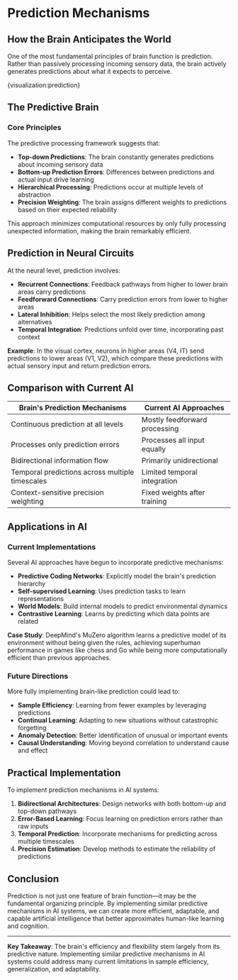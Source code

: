 # Prediction Mechanisms

## How the Brain Anticipates the World

One of the most fundamental principles of brain function is prediction. Rather than passively processing incoming sensory data, the brain actively generates predictions about what it expects to perceive.

{visualization:prediction}

## The Predictive Brain

### Core Principles

The predictive processing framework suggests that:

- **Top-down Predictions**: The brain constantly generates predictions about incoming sensory data
- **Bottom-up Prediction Errors**: Differences between predictions and actual input drive learning
- **Hierarchical Processing**: Predictions occur at multiple levels of abstraction
- **Precision Weighting**: The brain assigns different weights to predictions based on their expected reliability

This approach minimizes computational resources by only fully processing unexpected information, making the brain remarkably efficient.

## Prediction in Neural Circuits

At the neural level, prediction involves:

- **Recurrent Connections**: Feedback pathways from higher to lower brain areas carry predictions
- **Feedforward Connections**: Carry prediction errors from lower to higher areas
- **Lateral Inhibition**: Helps select the most likely prediction among alternatives
- **Temporal Integration**: Predictions unfold over time, incorporating past context

**Example**: In the visual cortex, neurons in higher areas (V4, IT) send predictions to lower areas (V1, V2), which compare these predictions with actual sensory input and return prediction errors.

## Comparison with Current AI

| Brain's Prediction Mechanisms | Current AI Approaches |
|-------------------------------|------------------------|
| Continuous prediction at all levels | Mostly feedforward processing |
| Processes only prediction errors | Processes all input equally |
| Bidirectional information flow | Primarily unidirectional |
| Temporal predictions across multiple timescales | Limited temporal integration |
| Context-sensitive precision weighting | Fixed weights after training |

## Applications in AI

### Current Implementations

Several AI approaches have begun to incorporate predictive mechanisms:

- **Predictive Coding Networks**: Explicitly model the brain's prediction hierarchy
- **Self-supervised Learning**: Uses prediction tasks to learn representations
- **World Models**: Build internal models to predict environmental dynamics
- **Contrastive Learning**: Learns by predicting which data points are related

**Case Study**: DeepMind's MuZero algorithm learns a predictive model of its environment without being given the rules, achieving superhuman performance in games like chess and Go while being more computationally efficient than previous approaches.

### Future Directions

More fully implementing brain-like prediction could lead to:

- **Sample Efficiency**: Learning from fewer examples by leveraging predictions
- **Continual Learning**: Adapting to new situations without catastrophic forgetting
- **Anomaly Detection**: Better identification of unusual or important events
- **Causal Understanding**: Moving beyond correlation to understand cause and effect

## Practical Implementation

To implement prediction mechanisms in AI systems:

1. **Bidirectional Architectures**: Design networks with both bottom-up and top-down pathways
2. **Error-Based Learning**: Focus learning on prediction errors rather than raw inputs
3. **Temporal Prediction**: Incorporate mechanisms for predicting across multiple timescales
4. **Precision Estimation**: Develop methods to estimate the reliability of predictions

## Conclusion

Prediction is not just one feature of brain function—it may be the fundamental organizing principle. By implementing similar predictive mechanisms in AI systems, we can create more efficient, adaptable, and capable artificial intelligence that better approximates human-like learning and cognition.

---

**Key Takeaway**: The brain's efficiency and flexibility stem largely from its predictive nature. Implementing similar predictive mechanisms in AI systems could address many current limitations in sample efficiency, generalization, and adaptability.
